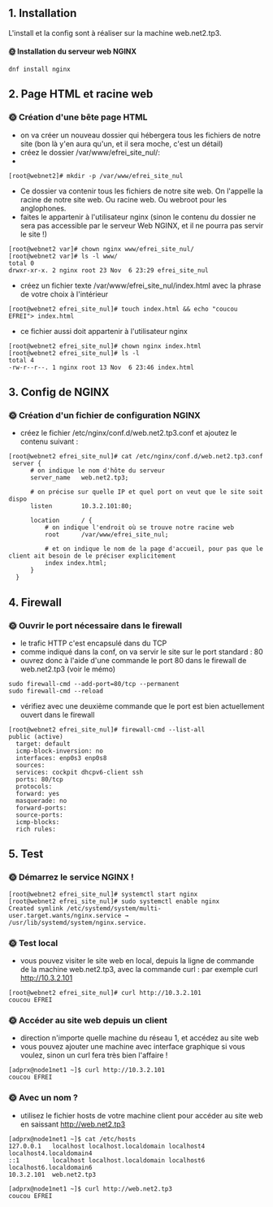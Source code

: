 ## 1. Installation

L'install et la config sont à réaliser sur la machine web.net2.tp3.

#### 🌞 Installation du serveur web NGINX
```
dnf install nginx
```

## 2. Page HTML et racine web

### 🌞 Création d'une bête page HTML

- on va créer un nouveau dossier qui hébergera tous les fichiers de notre site (bon là y'en aura qu'un, et il sera moche, c'est un détail)
- créez le dossier /var/www/efrei_site_nul/:
- 
```
[root@webnet2]# mkdir -p /var/www/efrei_site_nul
```

- Ce dossier va contenir tous les fichiers de notre site web. On l'appelle la racine de notre site web. Ou racine web. Ou webroot pour les anglophones.
- faites le appartenir à l'utilisateur nginx (sinon le contenu du dossier ne sera pas accessible par le serveur Web NGINX, et il ne pourra pas servir le site !)
```
[root@webnet2 var]# chown nginx www/efrei_site_nul/
[root@webnet2 var]# ls -l www/
total 0
drwxr-xr-x. 2 nginx root 23 Nov  6 23:29 efrei_site_nul
```
- créez un fichier texte /var/www/efrei_site_nul/index.html avec la phrase de votre choix à l'intérieur
```
[root@webnet2 efrei_site_nul]# touch index.html && echo "coucou EFREI"> index.html
```
- ce fichier aussi doit appartenir à l'utilisateur nginx
```
[root@webnet2 efrei_site_nul]# chown nginx index.html
[root@webnet2 efrei_site_nul]# ls -l
total 4
-rw-r--r--. 1 nginx root 13 Nov  6 23:46 index.html
```

## 3. Config de NGINX

### 🌞 Création d'un fichier de configuration NGINX

- créez le fichier /etc/nginx/conf.d/web.net2.tp3.conf et ajoutez le contenu suivant :

```
[root@webnet2 efrei_site_nul]# cat /etc/nginx/conf.d/web.net2.tp3.conf
 server {
      # on indique le nom d'hôte du serveur
      server_name   web.net2.tp3;

      # on précise sur quelle IP et quel port on veut que le site soit dispo
      listen        10.3.2.101:80;

      location      / {
          # on indique l'endroit où se trouve notre racine web
          root      /var/www/efrei_site_nul;

          # et on indique le nom de la page d'accueil, pour pas que le client ait besoin de le préciser explicitement
          index index.html;
      }
  }
```
## 4. Firewall

### 🌞 Ouvrir le port nécessaire dans le firewall

- le trafic HTTP c'est encapsulé dans du TCP
- comme indiqué dans la conf, on va servir le site sur le port standard : 80
- ouvrez donc à l'aide d'une commande le port 80 dans le firewall de web.net2.tp3 (voir le mémo)

```
sudo firewall-cmd --add-port=80/tcp --permanent
sudo firewall-cmd --reload
```
- vérifiez avec une deuxième commande que le port est bien actuellement ouvert dans le firewall
```
[root@webnet2 efrei_site_nul]# firewall-cmd --list-all
public (active)
  target: default
  icmp-block-inversion: no
  interfaces: enp0s3 enp0s8
  sources:
  services: cockpit dhcpv6-client ssh
  ports: 80/tcp
  protocols:
  forward: yes
  masquerade: no
  forward-ports:
  source-ports:
  icmp-blocks:
  rich rules:
```

## 5. Test

### 🌞 Démarrez le service NGINX !

```
[root@webnet2 efrei_site_nul]# systemctl start nginx
[root@webnet2 efrei_site_nul]# sudo systemctl enable nginx
Created symlink /etc/systemd/system/multi-user.target.wants/nginx.service → /usr/lib/systemd/system/nginx.service.
```

### 🌞 Test local

- vous pouvez visiter le site web en local, depuis la ligne de commande de la machine web.net2.tp3, avec la commande curl : par exemple curl http://10.3.2.101

```
[root@webnet2 efrei_site_nul]# curl http://10.3.2.101
coucou EFREI
```

### 🌞 Accéder au site web depuis un client

- direction n'importe quelle machine du réseau 1, et accédez au site web
- vous pouvez ajouter une machine avec interface graphique si vous voulez, sinon un curl fera très bien l'affaire !

```
[adprx@node1net1 ~]$ curl http://10.3.2.101
coucou EFREI
```

### 🌞 Avec un nom ?

- utilisez le fichier hosts de votre machine client pour accéder au site web en saissant http://web.net2.tp3
```
[adprx@node1net1 ~]$ cat /etc/hosts
127.0.0.1   localhost localhost.localdomain localhost4 localhost4.localdomain4
::1         localhost localhost.localdomain localhost6 localhost6.localdomain6
10.3.2.101  web.net2.tp3
```

```
[adprx@node1net1 ~]$ curl http://web.net2.tp3
coucou EFREI
```
